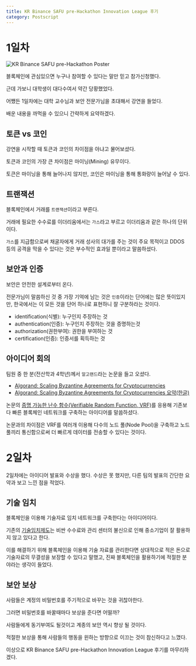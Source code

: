 ```yaml
---
title: KR Binance SAFU pre-Hackathon Innovation League 후기
category: Postscript
---
```


# 1일차

![KR Binance SAFU pre-Hackathon Poster](https://astro36.github.io/assets/2019-01-17/axiomz.jpg)

블록체인에 관심있으면 누구나 참여할 수 있다는 말만 믿고 참가신청했다.

근데 가보니 대학생이 대다수여서 약간 당황했었다.

어쨌든 1일차에는 대학 교수님과 보안 전문가님을 초대해서 강연을 들었다.

배운 내용을 까먹을 수 있으니 간략하게 요약하겠다.

## 토큰 vs 코인

강연을 시작할 때 토큰과 코인의 차이점을 아냐고 물어보셨다.

토큰과 코인의 가장 큰 차이점은 마이닝(Mining) 유무이다.

토큰은 마이닝을 통해 늘어나지 않지만, 코인은 마이닝을 통해 통화량이 늘어날 수 있다.

## 트랜잭션

블록체인에서 거래를 `트랜잭션`이라고 부른다.

거래에 필요한 수수료를 이더리움에서는 `가스`라고 부르고 이더리움과 같은 하나의 단위이다.

`가스`를 지급함으로써 채굴자에게 거래 성사의 대가를 주는 것이 주요 목적이고 DDOS 등의 공격을 막을 수 있다는 것은 부수적인 효과일 뿐이라고 말씀하셨다.

## 보안과 인증

보안은 안전한 설계로부터 온다.

전문가님이 말씀하신 것 중 가장 기억에 남는 것은 `인증`이라는 단어에는 많은 뜻이있지만, 한국에서는 이 모든 것을 단어 하나로 표현하니 잘 구분하라는 것이다.

- identification(식별): 누구인지 주장하는 것
- authentication(인증): 누구인지 주장하는 것을 증명하는것
- authorization(권한부여): 권한을 부여하는 것
- certification(인증): 인증서를 획득하는 것

## 아이디어 회의

팀원 중 한 분(전산학과 4학년)께서 `알고랜드`라는 논문을 들고 오셨다.

- [Algorand: Scaling Byzantine Agreements for Cryptocurrencies](https://people.csail.mit.edu/nickolai/papers/gilad-algorand-eprint.pdf)
- [Algorand: Scaling Byzantine Agreements for Cryptocurrencies 요약(한글)](https://medium.com/decipher-media/algorand-%EC%95%94%ED%98%B8-%ED%99%94%ED%8F%90%EB%A5%BC-%EC%9C%84%ED%95%9C-%ED%99%95%EC%9E%A5-%EA%B0%80%EB%8A%A5%ED%95%9C-%EB%B9%84%EC%9E%94%ED%8B%B4-%ED%95%A9%EC%9D%98-783d2645995d)

논문의 [증명 가능한 난수 함수(Verifiable Random Function, VRF)](https://en.wikipedia.org/wiki/Verifiable_random_function)를 응용해 기존보다 빠른 블록체인 네트워크를 구축하는 아이디어를 말씀하셨다.

논문과의 차이점은 VRF를 여러개 이용해 다수의 노드 풀(Node Pool)을 구축하고 노드 풀끼리 통신함으로써 더 빠르게 데이터를 전송할 수 있다는 것이다.

# 2일차

2일차에는 아이디어 발표와 수상을 했다. 수상은 못 했지만, 다른 팀의 발표의 간단한 요약과 보고 느낀 점을 적었다.

## 기술 임치

블록체인을 이용해 기술자료 임치 네트워크를 구축한다는 아이디어이다.

기존의 [기술임치제도](https://www.kescrow.or.kr/tems/jedo/jedo0101.do)는 비싼 수수료와 관리 센터의 불신으로 인해 중소기업이 잘 활용하지 않고 있다고 한다.

이를 해결하기 위해 블록체인을 이용해 기술 자료를 관리한다면 상대적으로 적은 돈으로 기술자료의 무결성을 보장할 수 있다고 말했고, 진짜 블록체인을 활용하기에 적절한 분야라는 생각이 들었다.

## 보안 보상

사람들은 계정의 비밀번호를 주기적으로 바꾸는 것을 귀찮아한다.

그러면 비밀번호를 바꿀때마다 보상을 준다면 어떨까?

사람들에게 동기부여도 될것이고 계종의 보안 역시 향상 될 것이다.

적절한 보상을 통해 사람들의 행동을 윈하는 방향으로 이끄는 것이 참신하다고 느꼈다.

이상으로 KR Binance SAFU pre-Hackathon Innovation League 후기를 마무리하겠다.
